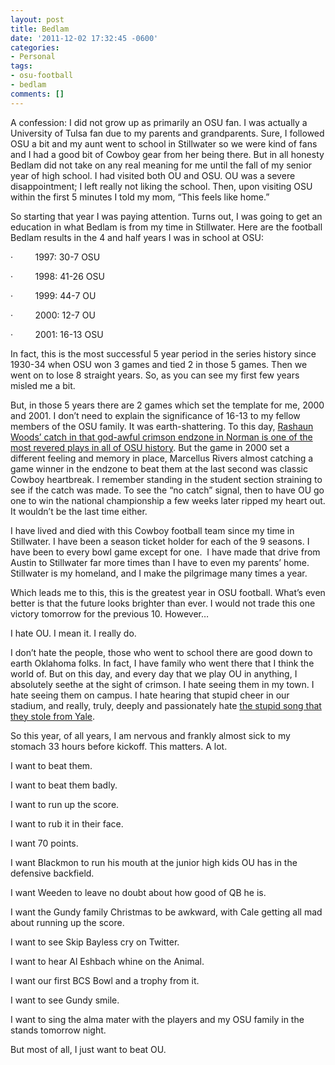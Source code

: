 ```yaml
---
layout: post
title: Bedlam
date: '2011-12-02 17:32:45 -0600'
categories:
- Personal
tags:
- osu-football
- bedlam
comments: []
---
```

<p class="MsoNormal">A confession: I did not grow up as primarily an OSU fan. I was actually a University of Tulsa fan due to my parents and grandparents. Sure, I followed OSU a bit and my aunt went to school in Stillwater so we were kind of fans and I had a good bit of Cowboy gear from her being there. But in all honesty Bedlam did not take on any real meaning for me until the fall of my senior year of high school. I had visited both OU and OSU. OU was a severe disappointment; I left really not liking the school. Then, upon visiting OSU within the first 5 minutes I told my mom, “This feels like home.”</p>
<p class="MsoNormal">So starting that year I was paying attention. Turns out, I was going to get an education in what Bedlam is from my time in Stillwater. Here are the football Bedlam results in the 4 and half years I was in school at OSU:</p>
<p class="MsoListParagraphCxSpFirst"><!--[if !supportLists]-->·         <!--[endif]-->1997: 30-7 OSU</p>
<p class="MsoListParagraphCxSpMiddle"><!--[if !supportLists]-->·         <!--[endif]-->1998: 41-26 OSU</p>
<p class="MsoListParagraphCxSpMiddle"><!--[if !supportLists]-->·         <!--[endif]-->1999: 44-7 OU</p>
<p class="MsoListParagraphCxSpMiddle"><!--[if !supportLists]-->·         <!--[endif]-->2000: 12-7 OU</p>
<p class="MsoListParagraphCxSpLast"><!--[if !supportLists]-->·         <!--[endif]-->2001: 16-13 OSU</p>
<p class="MsoNormal">In fact, this is the most successful 5 year period in the series history since 1930-34 when OSU won 3 games and tied 2 in those 5 games. Then we went on to lose 8 straight years. So, as you can see my first few years misled me a bit.</p>
<p class="MsoNormal">But, in those 5 years there are 2 games which set the template for me, 2000 and 2001. I don’t need to explain the significance of 16-13 to my fellow members of the OSU family. It was earth-shattering. To this day, <a href="http://youtu.be/vxuyZNn3e4k?t=49s">Rashaun Woods’ catch in that god-awful crimson endzone in Norman is one of the most revered plays in all of OSU history</a>. But the game in 2000 set a different feeling and memory in place, Marcellus Rivers almost catching a game winner in the endzone to beat them at the last second was classic Cowboy heartbreak. I remember standing in the student section straining to see if the catch was made. To see the “no catch” signal, then to have OU go one to win the national championship a few weeks later ripped my heart out. It wouldn’t be the last time either.</p>
<p class="MsoNormal">I have lived and died with this Cowboy football team since my time in Stillwater. I have been a season ticket holder for each of the 9 seasons. I have been to every bowl game except for one.  I have made that drive from Austin to Stillwater far more times than I have to even my parents’ home. Stillwater is my homeland, and I make the pilgrimage many times a year.</p>
<p class="MsoNormal">Which leads me to this, this is the greatest year in OSU football. What’s even better is that the future looks brighter than ever. I would not trade this one victory tomorrow for the previous 10. However…</p>
<p class="MsoNormal">I hate OU. I mean it. I really do.</p>
<p class="MsoNormal">I don’t hate the people, those who went to school there are good down to earth Oklahoma folks. In fact, I have family who went there that I think the world of. But on this day, and every day that we play OU in anything, I absolutely seethe at the sight of crimson. I hate seeing them in my town. I hate seeing them on campus. I hate hearing that stupid cheer in our stadium, and really, truly, deeply and passionately hate <a href="http://en.wikipedia.org/wiki/Boomer_Sooner">the stupid song that they stole from Yale</a>.</p>
<p class="MsoNormal">So this year, of all years, I am nervous and frankly almost sick to my stomach 33 hours before kickoff. This matters. A lot.</p>
<p class="MsoNormal">I want to beat them.</p>
<p class="MsoNormal">I want to beat them badly.</p>
<p class="MsoNormal">I want to run up the score.</p>
<p class="MsoNormal">I want to rub it in their face.</p>
<p class="MsoNormal">I want 70 points.</p>
<p class="MsoNormal">I want Blackmon to run his mouth at the junior high kids OU has in the defensive backfield.</p>
<p class="MsoNormal">I want Weeden to leave no doubt about how good of QB he is.</p>
<p class="MsoNormal">I want the Gundy family Christmas to be awkward, with Cale getting all mad about running up the score.</p>
<p class="MsoNormal">I want to see Skip Bayless cry on Twitter.</p>
<p class="MsoNormal">I want to hear Al Eshbach whine on the Animal.</p>
<p class="MsoNormal">I want our first BCS Bowl and a trophy from it.</p>
<p class="MsoNormal">I want to see Gundy smile.</p>
<p class="MsoNormal">I want to sing the alma mater with the players and my OSU family in the stands tomorrow night.</p>
<p class="MsoNormal">But most of all, I just want to beat OU.</p>
